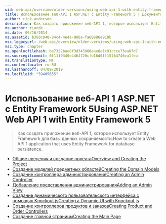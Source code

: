 ```yaml
---
uid: web-api/overview/older-versions/using-web-api-1-with-entity-framework-5/index
title: Использование веб-API 1 ASP.NET с Entity Framework 5 | Документация Майкрософт
author: rick-anderson
description: Как создать приложение веб-API 1, которое использует Entity Framework для базы данных сохраняемости.
ms.author: riande
ms.date: 06/16/2014
ms.assetid: b380c940-84c4-4e4a-980a-fa69986e919b
msc.legacyurl: /web-api/overview/older-versions/using-web-api-1-with-entity-framework-5
msc.type: chapter
ms.openlocfilehash: be7322bae8f3d343866aae6e1c91ccce73ea6fd7
ms.sourcegitcommit: 0f1119340e4464720cfd16d0ff15764746ea1fea
ms.translationtype: MT
ms.contentlocale: ru-RU
ms.lasthandoff: 04/09/2019
ms.locfileid: "59405655"
---
```

# <a name="using-aspnet-web-api-1-with-entity-framework-5"></a><span data-ttu-id="5908e-103">Использование веб-API 1 ASP.NET с Entity Framework 5</span><span class="sxs-lookup"><span data-stu-id="5908e-103">Using ASP.NET Web API 1 with Entity Framework 5</span></span>

> <span data-ttu-id="5908e-104">Как создать приложение веб-API 1, которое использует Entity Framework для базы данных сохраняемости.</span><span class="sxs-lookup"><span data-stu-id="5908e-104">How to create a Web API 1 application that uses Entity Framework for database persistence.</span></span>


- [<span data-ttu-id="5908e-105">Общие сведения и создание проекта</span><span class="sxs-lookup"><span data-stu-id="5908e-105">Overview and Creating the Project</span></span>](using-web-api-with-entity-framework-part-1.md)
- [<span data-ttu-id="5908e-106">Создание моделей предметных областей</span><span class="sxs-lookup"><span data-stu-id="5908e-106">Creating the Domain Models</span></span>](using-web-api-with-entity-framework-part-2.md)
- [<span data-ttu-id="5908e-107">Создание контроллера администрирования</span><span class="sxs-lookup"><span data-stu-id="5908e-107">Creating an Admin Controller</span></span>](using-web-api-with-entity-framework-part-3.md)
- [<span data-ttu-id="5908e-108">Добавление представления администрирования</span><span class="sxs-lookup"><span data-stu-id="5908e-108">Adding an Admin View</span></span>](using-web-api-with-entity-framework-part-4.md)
- [<span data-ttu-id="5908e-109">Создание динамического пользовательского интерфейса с помощью Knockout.js</span><span class="sxs-lookup"><span data-stu-id="5908e-109">Creating a Dynamic UI with Knockout.js</span></span>](using-web-api-with-entity-framework-part-5.md)
- [<span data-ttu-id="5908e-110">Создание контроллеров продуктов и заказов</span><span class="sxs-lookup"><span data-stu-id="5908e-110">Creating Product and Order Controllers</span></span>](using-web-api-with-entity-framework-part-6.md)
- [<span data-ttu-id="5908e-111">Создание главной страницы</span><span class="sxs-lookup"><span data-stu-id="5908e-111">Creating the Main Page</span></span>](using-web-api-with-entity-framework-part-7.md)
